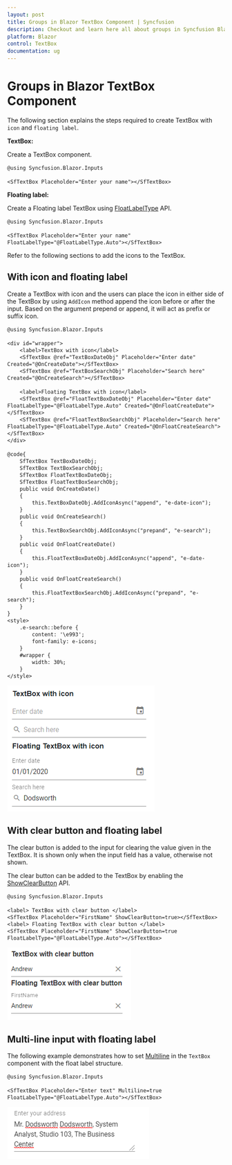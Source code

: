 ```yaml
---
layout: post
title: Groups in Blazor TextBox Component | Syncfusion
description: Checkout and learn here all about groups in Syncfusion Blazor TextBox component and much more details.
platform: Blazor
control: TextBox
documentation: ug
---
```


# Groups in Blazor TextBox Component

The following section explains the steps required to create TextBox with `icon` and `floating label`.

**TextBox:**

Create a TextBox component.

```cshtml
@using Syncfusion.Blazor.Inputs

<SfTextBox Placeholder="Enter your name"></SfTextBox>
```

**Floating label:**

Create a Floating label TextBox using [FloatLabelType](https://help.syncfusion.com/cr/blazor/Syncfusion.Blazor.Inputs.SfTextBox.html#Syncfusion_Blazor_Inputs_SfTextBox_FloatLabelType) API.

```cshtml
@using Syncfusion.Blazor.Inputs

<SfTextBox Placeholder="Enter your name" FloatLabelType="@FloatLabelType.Auto"></SfTextBox>
```

Refer to the following sections to add the icons to the TextBox.

## With icon and floating label

Create a TextBox with icon and the users can place the icon in either side of the TextBox by using `AddIcon` method append the icon before or after the input. Based on the argument prepend or append, it will act as prefix or suffix icon.

```cshtml
@using Syncfusion.Blazor.Inputs

<div id="wrapper">
    <label>TextBox with icon</label>
    <SfTextBox @ref="TextBoxDateObj" Placeholder="Enter date" Created="@OnCreateDate"></SfTextBox>
    <SfTextBox @ref="TextBoxSearchObj" Placeholder="Search here" Created="@OnCreateSearch"></SfTextBox>

    <label>Floating TextBox with icon</label>
    <SfTextBox @ref="FloatTextBoxDateObj" Placeholder="Enter date" FloatLabelType="@FloatLabelType.Auto" Created="@OnFloatCreateDate"></SfTextBox>
    <SfTextBox @ref="FloatTextBoxSearchObj" Placeholder="Search here" FloatLabelType="@FloatLabelType.Auto" Created="@OnFloatCreateSearch"></SfTextBox>
</div>

@code{
    SfTextBox TextBoxDateObj;
    SfTextBox TextBoxSearchObj;
    SfTextBox FloatTextBoxDateObj;
    SfTextBox FloatTextBoxSearchObj;
    public void OnCreateDate()
    {
        this.TextBoxDateObj.AddIconAsync("append", "e-date-icon");
    }
    public void OnCreateSearch()
    {
        this.TextBoxSearchObj.AddIconAsync("prepand", "e-search");
    }
    public void OnFloatCreateDate()
    {
        this.FloatTextBoxDateObj.AddIconAsync("append", "e-date-icon");
    }
    public void OnFloatCreateSearch()
    {
        this.FloatTextBoxSearchObj.AddIconAsync("prepand", "e-search");
    }
}
<style>
    .e-search::before {
        content: '\e993';
        font-family: e-icons;
    }
    #wrapper {
        width: 30%;
    }
</style>
```

![Blazor TextBox with Icon and Floating Label](./images/blazor-textbox-float-label-and-icons.png)

## With clear button and floating label

The clear button is added to the input for clearing the value given in the TextBox. It is shown only when the input field has a value, otherwise not shown.

The clear button can be added to the TextBox by enabling the [ShowClearButton](https://help.syncfusion.com/cr/blazor/Syncfusion.Blazor.Inputs.SfTextBox.html#Syncfusion_Blazor_Inputs_SfTextBox_ShowClearButton) API.

```cshtml
@using Syncfusion.Blazor.Inputs

<label> TextBox with clear button </label>
<SfTextBox Placeholder="FirstName" ShowClearButton=true></SfTextBox>
<label> Floating TextBox with clear button </label>
<SfTextBox Placeholder="FirstName" ShowClearButton=true FloatLabelType="@FloatLabelType.Auto"></SfTextBox>
```

![Blazor TextBox with Clear Icon](./images/blazor-textbox-clear-icon.png)

## Multi-line input with floating label

The following example demonstrates how to set [Multiline](https://help.syncfusion.com/cr/blazor/Syncfusion.Blazor.Inputs.SfTextBox.html#Syncfusion_Blazor_Inputs_SfTextBox_Multiline) in the `TextBox` component with the float label structure.

```cshtml
@using Syncfusion.Blazor.Inputs

<SfTextBox Placeholder="Enter text" Multiline=true FloatLabelType="@FloatLabelType.Auto"></SfTextBox>
```

![Blazor Multiline TextBox with Floating Label](./images/blazor-multiline-textbox-with-floating-label.png)